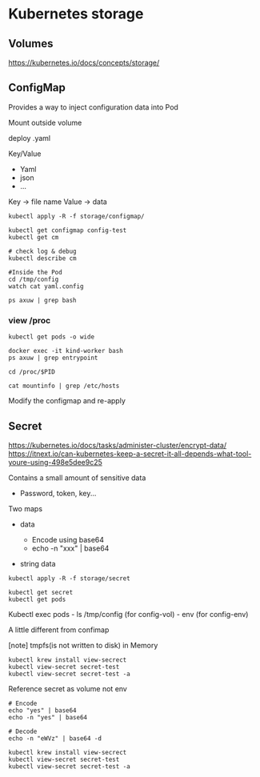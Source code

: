 # Kubernetes storage
## Volumes
https://kubernetes.io/docs/concepts/storage/

## ConfigMap
Provides a way to inject configuration data into Pod

Mount outside volume

deploy .yaml

Key/Value
  - Yaml
  - json
  - ...

Key -> file name
Value -> data

```
kubectl apply -R -f storage/configmap/

kubectl get configmap config-test
kubectl get cm

# check log & debug
kubectl describe cm

#Inside the Pod
cd /tmp/config 
watch cat yaml.config

ps axuw | grep bash
```

### view /proc
```
kubectl get pods -o wide

docker exec -it kind-worker bash
ps axuw | grep entrypoint

cd /proc/$PID

cat mountinfo | grep /etc/hosts
```

Modify the configmap and re-apply

## Secret
https://kubernetes.io/docs/tasks/administer-cluster/encrypt-data/
https://itnext.io/can-kubernetes-keep-a-secret-it-all-depends-what-tool-youre-using-498e5dee9c25

Contains a small amount of sensitive data
  - Password, token, key...

Two maps
  - data
    - Encode using base64
    - echo -n "xxx" | base64
    
  - string data


```
kubectl apply -R -f storage/secret

kubectl get secret
kubectl get pods
```

Kubectl exec pods
    - ls /tmp/config (for config-vol)
    - env (for config-env)

A little different from confimap

[note] tmpfs(is not written to disk) in Memory

```
kubectl krew install view-secrect
kubectl view-secret secret-test
kubectl view-secret secret-test -a
```

Reference secret as volume not env

```
# Encode
echo "yes" | base64
echo -n "yes" | base64

# Decode
echo -n "eWVz" | base64 -d
```

```
kubectl krew install view-secrect
kubectl view-secret secret-test
kubectl view-secret secret-test -a
```
